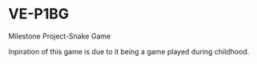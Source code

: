 # VE-P1BG
Milestone Project-Snake Game

Inpiration of this game is due to it being a game played during childhood.